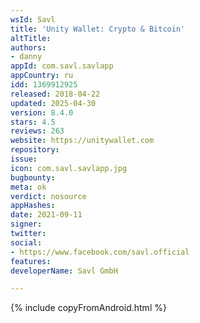 ```yaml
---
wsId: Savl
title: 'Unity Wallet: Crypto & Bitcoin'
altTitle: 
authors:
- danny
appId: com.savl.savlapp
appCountry: ru
idd: 1369912925
released: 2018-04-22
updated: 2025-04-30
version: 8.4.0
stars: 4.5
reviews: 263
website: https://unitywallet.com
repository: 
issue: 
icon: com.savl.savlapp.jpg
bugbounty: 
meta: ok
verdict: nosource
appHashes: 
date: 2021-09-11
signer: 
twitter: 
social:
- https://www.facebook.com/savl.official
features: 
developerName: Savl GmbH

---
```


{% include copyFromAndroid.html %}
